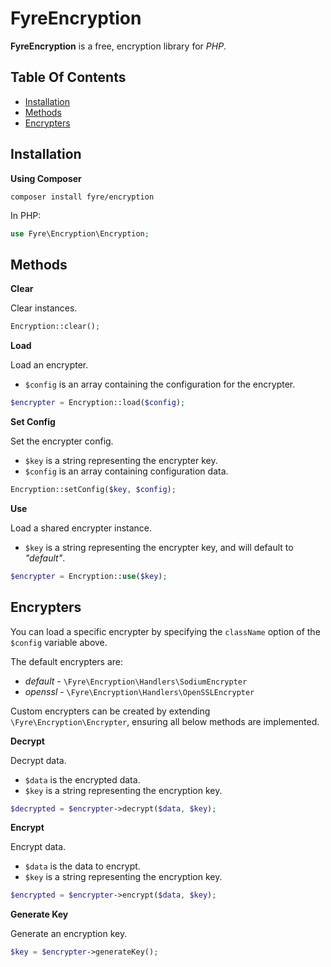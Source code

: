 # FyreEncryption

**FyreEncryption** is a free, encryption library for *PHP*.


## Table Of Contents
- [Installation](#installation)
- [Methods](#methods)
- [Encrypters](#encrypters)



## Installation

**Using Composer**

```
composer install fyre/encryption
```

In PHP:

```php
use Fyre\Encryption\Encryption;
```


## Methods

**Clear**

Clear instances.

```php
Encryption::clear();
```

**Load**

Load an encrypter.

- `$config` is an array containing the configuration for the encrypter.

```php
$encrypter = Encryption::load($config);
```

**Set Config**

Set the encrypter config.

- `$key` is a string representing the encrypter key.
- `$config` is an array containing configuration data.

```php
Encryption::setConfig($key, $config);
```

**Use**

Load a shared encrypter instance.

- `$key` is a string representing the encrypter key, and will default to *"default"*.

```php
$encrypter = Encryption::use($key);
```


## Encrypters

You can load a specific encrypter by specifying the `className` option of the `$config` variable above.

The default encrypters are:
- *default* - `\Fyre\Encryption\Handlers\SodiumEncrypter`
- *openssl* - `\Fyre\Encryption\Handlers\OpenSSLEncrypter`

Custom encrypters can be created by extending `\Fyre\Encryption\Encrypter`, ensuring all below methods are implemented.

**Decrypt**

Decrypt data.

- `$data` is the encrypted data.
- `$key` is a string representing the encryption key.

```php
$decrypted = $encrypter->decrypt($data, $key);
```

**Encrypt**

Encrypt data.

- `$data` is the data to encrypt.
- `$key` is a string representing the encryption key.

```php
$encrypted = $encrypter->encrypt($data, $key);
```

**Generate Key**

Generate an encryption key.

```php
$key = $encrypter->generateKey();
```
